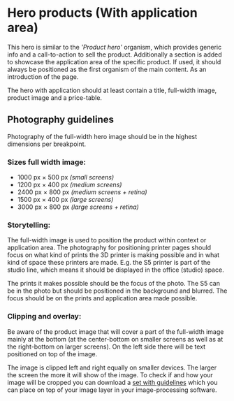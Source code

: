 # Hero products (With application area)

This hero is similar to the *'Product hero'* organism, which provides generic info and a call-to-action to sell the product.
Additionally a section is added to showcase the application area of the specific product.
If used, it should always be positioned as the first organism of the main content. As an introduction of the page.

The hero with application should at least contain a title, full-width image, product image and a price-table.

## Photography guidelines

Photography of the full-width hero image should be in the highest dimensions per breakpoint.

### Sizes full width image:
- 1000 px × 500 px *(small screens)*
- 1200 px × 400 px *(medium screens)*
- 2400 px × 800 px *(medium screens + retina)*
- 1500 px × 400 px *(large screens)*
- 3000 px × 800 px *(large screens + retina)*

### Storytelling:
The full-width image is used to position the product within context or application area.
The photography for positioning printer pages should focus on what kind of prints the 3D printer is making
possible and in what kind of space these printers are made. E.g. the S5 printer is part of the studio line, which means
it should be displayed in the office (studio) space.

The prints it makes possible should be the focus of the photo.
The S5 can be in the photo but should be positioned in the background and blurred.
The focus should be on the prints and application area made possible.


### Clipping and overlay:
Be aware of the product image that will cover a part of the full-width image mainly at the bottom (at the center-bottom on smaller screens as well as at the right-bottom on larger screens).
On the left side there will be text positioned on top of the image.

The image is clipped left and right equally on smaller devices. The larger the screen the more it will show of the image.
To check if and how your image will be cropped you can download a [set with guidelines](/dist/static/media/guides/hero-products-application-cropping-masks.zip) which you can place on top of your image layer in your image-processing software.

